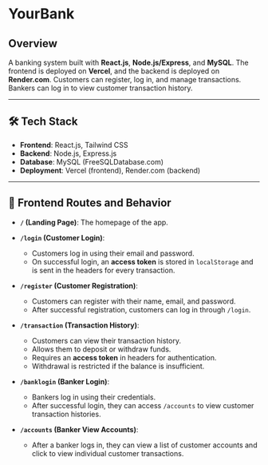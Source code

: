# YourBank

## Overview
A banking system built with **React.js**, **Node.js/Express**, and **MySQL**. The frontend is deployed on **Vercel**, and the backend is deployed on **Render.com**. Customers can register, log in, and manage transactions. Bankers can log in to view customer transaction history.

---

## 🛠️ Tech Stack
- **Frontend**: React.js, Tailwind CSS
- **Backend**: Node.js, Express.js
- **Database**: MySQL (FreeSQLDatabase.com)
- **Deployment**: Vercel (frontend), Render.com (backend)

---


## 🔧 Frontend Routes and Behavior
- **`/` (Landing Page)**: The homepage of the app.
  
- **`/login` (Customer Login)**: 
  - Customers log in using their email and password.
  - On successful login, an **access token** is stored in `localStorage` and is sent in the headers for every transaction.

- **`/register` (Customer Registration)**: 
  - Customers can register with their name, email, and password.
  - After successful registration, customers can log in through `/login`.

- **`/transaction` (Transaction History)**: 
  - Customers can view their transaction history.
  - Allows them to deposit or withdraw funds.
  - Requires an **access token** in headers for authentication.
  - Withdrawal is restricted if the balance is insufficient.

- **`/banklogin` (Banker Login)**: 
  - Bankers log in using their credentials.
  - After successful login, they can access `/accounts` to view customer transaction histories.

- **`/accounts` (Banker View Accounts)**: 
  - After a banker logs in, they can view a list of customer accounts and click to view individual customer transactions.




